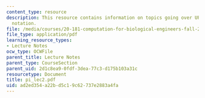 ```yaml
---
content_type: resource
description: This resource contains information on topics going over UPGMA and newick
  notation.
file: /media/courses/20-181-computation-for-biological-engineers-fall-2006/ad2ed354a22bd5c19c62737e2883a4fa_pi_lec2.pdf
file_type: application/pdf
learning_resource_types:
- Lecture Notes
ocw_type: OCWFile
parent_title: Lecture Notes
parent_type: CourseSection
parent_uid: 2d1c8ea9-0fdf-3dea-77c3-d175b103a31c
resourcetype: Document
title: pi_lec2.pdf
uid: ad2ed354-a22b-d5c1-9c62-737e2883a4fa
---
```


